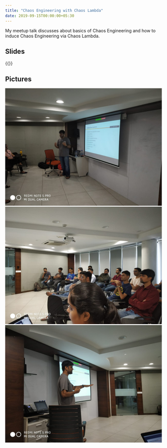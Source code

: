```yaml
---
title: "Chaos Engineering with Chaos Lambda"
date: 2019-09-15T00:00:00+05:30
---
```



My meetup talk discusses about basics of Chaos Engineering
and how to induce Chaos Engineering via Chaos Lambda.

<!--more-->

## Slides

<!-- markdownlint-disable-next-line MD033 -->
{{<slideshare c50CP9f5YCCG6L>}}

## Pictures

![chaos_meetup_!](/meetup_pics/chaos_meetup_1.jpeg)
![chaos_meetup_2](/meetup_pics/chaos_meetup_2.jpeg)
![chaos_meetup_3](/meetup_pics/chaos_meetup_3.jpeg)

